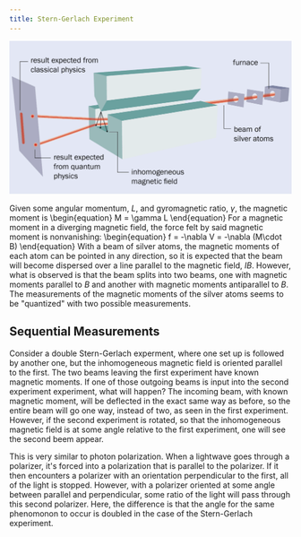 ```yaml
---
title: Stern-Gerlach Experiment
---
```


![](stern-gerlach-diagram.png)

Given some angular momentum, $L$, and gyromagnetic ratio, $\gamma$, the magnetic moment is
\begin{equation}
	M = \gamma L
\end{equation}
For a magnetic moment in a diverging magnetic field, the force felt by said magnetic moment is nonvanishing:
\begin{equation}
	f = -\nabla V = -\nabla (M\cdot B)
\end{equation}
With a beam of silver atoms, the magnetic moments of each atom can be pointed in any direction, so it is expected that the beam will become dispersed over a line parallel to the magnetic field, $IB$.
However, what is observed is that the beam splits into two beams, one with magnetic moments parallel to $B$ and another with magnetic moments antiparallel to $B$.
The measurements of the magnetic moments of the silver atoms seems to be "quantized" with two possible measurements.

## Sequential Measurements
<div style="display:none">$\nextSection$</div>

Consider a double Stern-Gerlach experment, where one set up is followed by another one, but the inhomogeneous magnetic field is oriented parallel to the first.
The two beams leaving the first experiment have known magnetic moments.
If one of those outgoing beams is input into the second experiment experiment, what will happen?
The incoming beam, with known magnetic moment, will be deflected in the exact same way as before, so the entire beam will go one way, instead of two, as seen in the first experiment.
However, if the second experiment is rotated, so that the inhomogeneous magnetic field is at some angle relative to the first experiment, one will see the second beem appear.

This is very similar to photon polarization.
When a lightwave goes through a polarizer, it's forced into a polarization that is parallel to the polarizer.
If it then encounters a polarizer with an orientation perpendicular to the first, all of the light is stopped.
However, with a polarizer oriented at some angle between parallel and perpendicular, some ratio of the light will pass through this second polarizer.
Here, the difference is that the angle for the same phenomonon to occur is doubled in the case of the Stern-Gerlach experiment.
